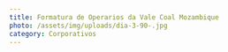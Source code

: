 ```yaml
---
title: Formatura de Operarios da Vale Coal Mozambique
photo: /assets/img/uploads/dia-3-90-.jpg
category: Corporativos
---
```

